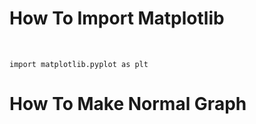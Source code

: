<h1>How To Import Matplotlib</h1><br>
 
    import matplotlib.pyplot as plt
<h1>How To Make Normal Graph</h1><br>

